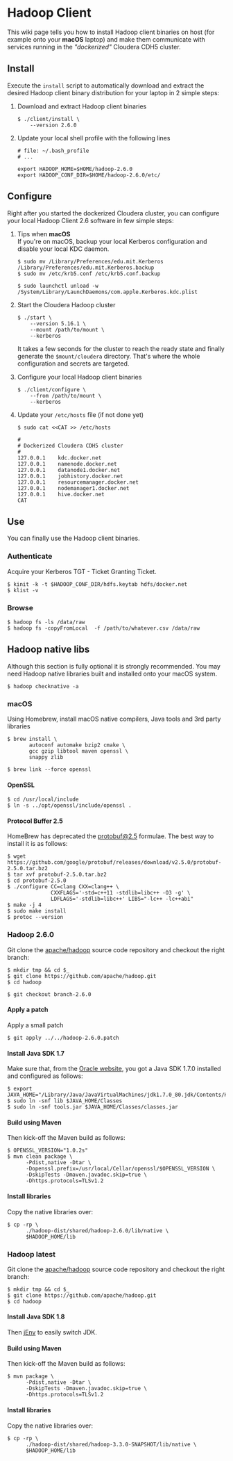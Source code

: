 # Hadoop Client
This wiki page tells you how to install Hadoop client binaries on host (for example onto your **macOS** laptop) and make them communicate with services running in the _"dockerized"_ Cloudera CDH5 cluster.


## Install
Execute the `install` script to automatically download and extract the desired Hadoop client binary distribution for your laptop in 2 simple steps:

1. Download and extract Hadoop client binaries
    ```
    $ ./client/install \
        --version 2.6.0
    ```

2. Update your local shell profile with the following lines

    ```
    # file: ~/.bash_profile
    # ...

    export HADOOP_HOME=$HOME/hadoop-2.6.0
    export HADOOP_CONF_DIR=$HOME/hadoop-2.6.0/etc/
    ```

## Configure
Right after you started the dockerized Cloudera cluster, you can configure your local Hadoop Client 2.6 software in few simple steps:

1. Tips when **macOS**  
   If you're on macOS, backup your local Kerberos configuration and disable your local KDC daemon.
   
    ```
    $ sudo mv /Library/Preferences/edu.mit.Kerberos /Library/Preferences/edu.mit.Kerberos.backup
    $ sudo mv /etc/krb5.conf /etc/krb5.conf.backup
    
    $ sudo launchctl unload -w /System/Library/LaunchDaemons/com.apple.Kerberos.kdc.plist
    ```
    
2. Start the Cloudera Hadoop cluster
    ```
    $ ./start \
        --version 5.16.1 \
        --mount /path/to/mount \
        --kerberos
    ```
    It takes a few seconds for the cluster to reach the ready state and finally generate the `$mount/cloudera` directory. That's where the whole configuration and secrets are targeted.


3. Configure your local Hadoop client binaries
    ```
    $ ./client/configure \
        --from /path/to/mount \
        --kerberos
    ```


4. Update your `/etc/hosts` file (if not done yet)
    ```
    $ sudo cat <<CAT >> /etc/hosts

    #
    # Dockerized Cloudera CDH5 cluster
    #
    127.0.0.1    kdc.docker.net
    127.0.0.1    namenode.docker.net
    127.0.0.1    datanode1.docker.net
    127.0.0.1    jobhistory.docker.net
    127.0.0.1    resourcemanager.docker.net
    127.0.0.1    nodemanager1.docker.net
    127.0.0.1    hive.docker.net
    CAT
    ```


## Use
You can finally use the Hadoop client binaries.

### Authenticate
Acquire your Kerberos TGT - Ticket Granting Ticket.

```
$ kinit -k -t $HADOOP_CONF_DIR/hdfs.keytab hdfs/docker.net
$ klist -v
```


### Browse

```
$ hadoop fs -ls /data/raw
$ hadoop fs -copyFromLocal  -f /path/to/whatever.csv /data/raw
```

## Hadoop native libs
Although this section is fully optional it is strongly recommended. You may need Hadoop native libraries built and installed onto your macOS system.

```
$ hadoop checknative -a
```

### macOS
Using Homebrew, install macOS native compilers, Java tools and 3rd party libraries

```
$ brew install \
       autoconf automake bzip2 cmake \
       gcc gzip libtool maven openssl \
       snappy zlib

$ brew link --force openssl
```

#### OpenSSL

```
$ cd /usr/local/include
$ ln -s ../opt/openssl/include/openssl .
```

#### Protocol Buffer 2.5
HomeBrew has deprecated the protobuf@2.5 formulae. The best way to install it is as follows:

```
$ wget https://github.com/google/protobuf/releases/download/v2.5.0/protobuf-2.5.0.tar.bz2
$ tar xvf protobuf-2.5.0.tar.bz2
$ cd protobuf-2.5.0
$ ./configure CC=clang CXX=clang++ \
              CXXFLAGS='-std=c++11 -stdlib=libc++ -O3 -g' \
              LDFLAGS='-stdlib=libc++' LIBS="-lc++ -lc++abi"
$ make -j 4
$ sudo make install
$ protoc --version
```


### Hadoop 2.6.0
Git clone the [apache/hadoop](https://github.com/apache/hadoop) source code repository and checkout the right branch:

```
$ mkdir tmp && cd $_
$ git clone https://github.com/apache/hadoop.git
$ cd hadoop

$ git checkout branch-2.6.0
```

#### Apply a patch
Apply a small patch

```
$ git apply ../../hadoop-2.6.0.patch
```

#### Install Java SDK 1.7
Make sure that, from the [Oracle website](https://www.oracle.com/technetwork/java/javase/downloads/java-archive-downloads-javase7-521261.html), you got a Java SDK 1.7.0 installed and configured as follows:

```
$ export JAVA_HOME="/Library/Java/JavaVirtualMachines/jdk1.7.0_80.jdk/Contents/Home"
$ sudo ln -snf lib $JAVA_HOME/Classes
$ sudo ln -snf tools.jar $JAVA_HOME/Classes/classes.jar
```

#### Build using Maven
Then kick-off the Maven build as follows:

```
$ OPENSSL_VERSION="1.0.2s"
$ mvn clean package \
      -Pdist,native -Dtar \
      -Dopenssl.prefix=/usr/local/Cellar/openssl/$OPENSSL_VERSION \
      -DskipTests -Dmaven.javadoc.skip=true \
      -Dhttps.protocols=TLSv1.2
```

#### Install libraries
Copy the native libraries over:

```
$ cp -rp \
      ./hadoop-dist/shared/hadoop-2.6.0/lib/native \
      $HADOOP_HOME/lib
```


### Hadoop latest
Git clone the [apache/hadoop](https://github.com/apache/hadoop) source code repository and checkout the right branch:

```
$ mkdir tmp && cd $_
$ git clone https://github.com/apache/hadoop.git
$ cd hadoop
```

#### Install Java SDK 1.8
Then [jEnv](https://www.jenv.be/) to easily switch JDK.


#### Build using Maven
Then kick-off the Maven build as follows:

```
$ mvn package \
      -Pdist,native -Dtar \
      -DskipTests -Dmaven.javadoc.skip=true \
      -Dhttps.protocols=TLSv1.2
```

#### Install libraries
Copy the native libraries over:

```
$ cp -rp \
      ./hadoop-dist/shared/hadoop-3.3.0-SNAPSHOT/lib/native \
      $HADOOP_HOME/lib
```
